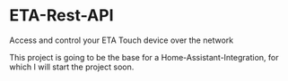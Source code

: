 # ETA-Rest-API
Access and control your ETA Touch device over the network

This project is going to be the base for a Home-Assistant-Integration,
for which I will start the project soon.
